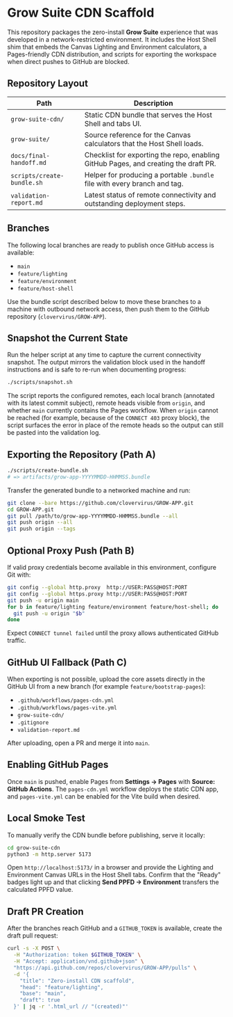 # Grow Suite CDN Scaffold

This repository packages the zero-install **Grow Suite** experience that was developed in a
network-restricted environment. It includes the Host Shell shim that embeds the Canvas Lighting
and Environment calculators, a Pages-friendly CDN distribution, and scripts for exporting the
workspace when direct pushes to GitHub are blocked.

## Repository Layout

| Path | Description |
| --- | --- |
| `grow-suite-cdn/` | Static CDN bundle that serves the Host Shell and tabs UI. |
| `grow-suite/` | Source reference for the Canvas calculators that the Host Shell loads. |
| `docs/final-handoff.md` | Checklist for exporting the repo, enabling GitHub Pages, and creating the draft PR. |
| `scripts/create-bundle.sh` | Helper for producing a portable `.bundle` file with every branch and tag. |
| `validation-report.md` | Latest status of remote connectivity and outstanding deployment steps. |

## Branches

The following local branches are ready to publish once GitHub access is available:

- `main`
- `feature/lighting`
- `feature/environment`
- `feature/host-shell`

Use the bundle script described below to move these branches to a machine with outbound network
access, then push them to the GitHub repository (`clovervirus/GROW-APP`).

## Snapshot the Current State

Run the helper script at any time to capture the current connectivity snapshot. The output mirrors
the validation block used in the handoff instructions and is safe to re-run when documenting
progress:

```bash
./scripts/snapshot.sh
```

The script reports the configured remotes, each local branch (annotated with its latest commit
subject), remote heads visible from `origin`, and whether `main` currently contains the Pages
workflow. When `origin` cannot be reached (for example, because of the `CONNECT 403` proxy block),
the script surfaces the error in place of the remote heads so the output can still be pasted into
the validation log.

## Exporting the Repository (Path A)

```bash
./scripts/create-bundle.sh
# => artifacts/grow-app-YYYYMMDD-HHMMSS.bundle
```

Transfer the generated bundle to a networked machine and run:

```bash
git clone --bare https://github.com/clovervirus/GROW-APP.git
cd GROW-APP.git
git pull /path/to/grow-app-YYYYMMDD-HHMMSS.bundle --all
git push origin --all
git push origin --tags
```

## Optional Proxy Push (Path B)

If valid proxy credentials become available in this environment, configure Git with:

```bash
git config --global http.proxy  http://USER:PASS@HOST:PORT
git config --global https.proxy http://USER:PASS@HOST:PORT
git push -u origin main
for b in feature/lighting feature/environment feature/host-shell; do
  git push -u origin "$b"
done
```

Expect `CONNECT tunnel failed` until the proxy allows authenticated GitHub traffic.

## GitHub UI Fallback (Path C)

When exporting is not possible, upload the core assets directly in the GitHub UI from a new
branch (for example `feature/bootstrap-pages`):

- `.github/workflows/pages-cdn.yml`
- `.github/workflows/pages-vite.yml`
- `grow-suite-cdn/`
- `.gitignore`
- `validation-report.md`

After uploading, open a PR and merge it into `main`.

## Enabling GitHub Pages

Once `main` is pushed, enable Pages from **Settings → Pages** with **Source: GitHub Actions**. The
`pages-cdn.yml` workflow deploys the static CDN app, and `pages-vite.yml` can be enabled for the
Vite build when desired.

## Local Smoke Test

To manually verify the CDN bundle before publishing, serve it locally:

```bash
cd grow-suite-cdn
python3 -m http.server 5173
```

Open `http://localhost:5173/` in a browser and provide the Lighting and Environment Canvas URLs in
the Host Shell tabs. Confirm that the "Ready" badges light up and that clicking **Send PPFD →
Environment** transfers the calculated PPFD value.

## Draft PR Creation

After the branches reach GitHub and a `GITHUB_TOKEN` is available, create the draft pull request:

```bash
curl -s -X POST \
  -H "Authorization: token $GITHUB_TOKEN" \
  -H "Accept: application/vnd.github+json" \
  "https://api.github.com/repos/clovervirus/GROW-APP/pulls" \
  -d '{
    "title": "Zero-install CDN scaffold",
    "head": "feature/lighting",
    "base": "main",
    "draft": true
  }' | jq -r '.html_url // "(created)"'
```
